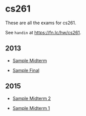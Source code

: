 # cs261

These are all the exams for cs261.

See `handin` at https://fn.lc/hw/cs261.



## 2013


* [Sample Midterm](/static/exams/cs261/2013/sampleMidterm.pdf)

* [Sample Final](/static/exams/cs261/2013/sampleFinal.pdf)



## 2015


* [Sample Midterm 2](/static/exams/cs261/2015/sampleMidterm2.pdf)

* [Sample Midterm 1](/static/exams/cs261/2015/sampleMidterm1.pdf)


